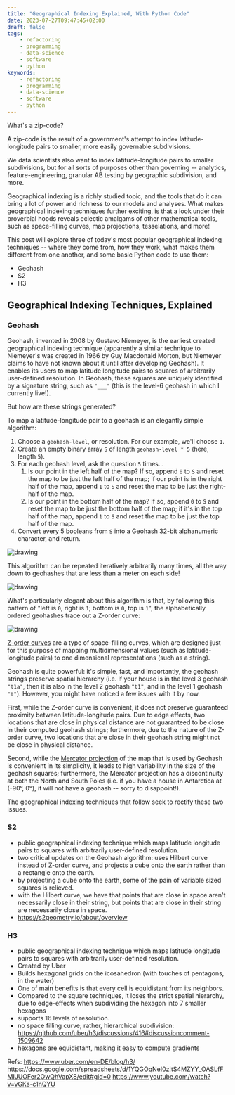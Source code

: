 ```yaml
---
title: "Geographical Indexing Explained, With Python Code"
date: 2023-07-27T09:47:45+02:00
draft: false
tags:
    - refactoring
    - programming
    - data-science
    - software
    - python
keywords:
    - refactoring
    - programming
    - data-science
    - software
    - python
---
```


What's a zip-code?

A zip-code is the result of a government's attempt to index latitude-longitude pairs to smaller, more easily governable subdivisions.

We data scientists also want to index latitude-longitude pairs to smaller subdivisions, but for all sorts of purposes other than governing -- analytics, feature-engineering, granular AB testing by geographic subdivision, and more.

Geographical indexing is a richly studied topic, and the tools that do it can bring a lot of power and richness to our models and analyses. What makes geographical indexing techniques further exciting, is that a look under their proverbial hoods reveals eclectic amalgams of other mathematical tools, such as space-filling curves, map projections, tesselations, and more!

This post will explore three of today's most popular geographical indexing techniques -- where they come from, how they work, what makes them different from one another, and some basic Python code to use them:
- Geohash
- S2
- H3

## Geographical Indexing Techniques, Explained
### Geohash
Geohash, invented in 2008 by Gustavo Niemeyer, is the earliest created geographical indexing technique (apparently a similar technique to Niemeyer's was created in 1966 by Guy Macdonald Morton, but Niemeyer claims to have not known about it until after developing Geohash). It enables its users to map latitude longitude pairs to squares of arbitrarily user-defined resolution. In Geohash, these squares are uniquely identified by a signature string, such as `"___"` (this is the level-6 geohash in which I currently live!).

But how are these strings generated?

To map a latitude-longitude pair to a geohash is an elegantly simple algorithm:

1. Choose a `geohash-level`, or resolution. For our example, we'll choose `1`.
2. Create an empty binary array `S` of length `geohash-level * 5` (here, length `5`).
3. For each geohash level, ask the question `5` times...
    1. Is our point in the left half of the map? If so, append `0` to `S` and reset the map to be just the left half of the map; if our point is in the right half of the map, append `1` to `S` and reset the map to be just the right-half of the map.
    2. Is our point in the bottom half of the map? If so, append `0` to `S` and reset the map to be just the bottom half of the map; if it's in the top half of the map, append `1` to `S` and reset the map to be just the top half of the map.
4. Convert every 5 booleans from `S` into a Geohash 32-bit alphanumeric character, and return.

<img src="/images/geohash-algorithm-explained.png" alt="drawing"/>
<!-- source: https://map-projections.net/img/flat-ocean/mercator-84.jpg?ft=59de1425 -->

This algorithm can be repeated iteratively arbitrarily many times, all the way down to geohashes that are less than a meter on each side!

<img src="/images/geohash-level-1-level-2.png" alt="drawing"/>
<!-- source: https://www.geospatialworld.net/blogs/polygeohasher-an-optimized-way-to-create-geohashes/ -->

What's particularly elegant about this algorithm is that, by following this pattern of "left is `0`, right is `1`; bottom is `0`, top is `1`", the alphabetically ordered geohashes trace out a Z-order curve:

<img src="/images/geohash-z-order-curve.jpeg" alt="drawing"/>
<!-- source: https://ceur-ws.org/Vol-1671/paper4.pdf -->

[Z-order curves](https://en.wikipedia.org/wiki/Z-order_curve) are a type of space-filling curves, which are designed just for this purpose of mapping multidimensional values (such as latitude-longitude pairs) to one dimensional representations (such as a string).

Geohash is quite powerful: it's simple, fast, and importantly, the geohash strings preserve spatial hierarchy (i.e. if your house is in the level 3 geohash `"t1a"`, then it is also in the level 2 geohash `"t1"`, and in the level 1 geohash `"t"`). However, you might have noticed a few issues with it by now.

First, while the Z-order curve is convenient, it does not preserve guaranteed proximity between latitude-longitude pairs. Due to edge effects, two locations that are close in physical distance are not guaranteed to be close in their computed geohash strings; furthermore, due to the nature of the Z-order curve, two locations that are close in their geohash string might not be close in physical distance.

Second, while the [Mercator projection](https://en.wikipedia.org/wiki/Mercator_projection) of the map that is used by Geohash is convenient in its simplicity, it leads to high variability in the size of the geohash squares; furthermore, the Mercator projection has a discontinuity at both the North and South Poles (i.e. if you have a house in Antarctica at (-90°, 0°), it will not have a geohash -- sorry to disappoint!).

The geographical indexing techniques that follow seek to rectify these two issues.

### S2


- public geographical indexing technique which maps latitude longitude pairs to squares with arbitrarily user-defined resolution.
- two critical updates on the Geohash algorithm: uses Hilbert curve instead of Z-order curve, and projects a cube onto the earth rather than a rectangle onto the earth.
- by projecting a cube onto the earth, some of the pain of variable sized squares is relieved.
- with the Hilbert curve, we have that points that are close in space aren't necessarily close in their string, but points that are close in their string are necessarily close in space.
- https://s2geometry.io/about/overview

### H3
- public geographical indexing technique which maps latitude longitude pairs to squares with arbitrarily user-defined resolution.
- Created by Uber
- Builds hexagonal grids on the icosahedron (with touches of pentagons, in the water)
- One of main benefits is that every cell is equidistant from its neighbors.
- Compared to the square techniques, it loses the strict spatial hierarchy, due to edge-effects when subdividing the hexagon into 7 smaller hexagons
- supports 16 levels of resolution.
- no space filling curve; rather, hierarchical subdivision: https://github.com/uber/h3/discussions/416#discussioncomment-1509642
- hexagons are equidistant, making it easy to compute gradients

Refs:
https://www.uber.com/en-DE/blog/h3/
https://docs.google.com/spreadsheets/d/1YQGOqNeI0zItS4MZYY_OASLfFMIJUOFer2OwQhVapX8/edit#gid=0
https://www.youtube.com/watch?v=vGKs-c1nQYU
